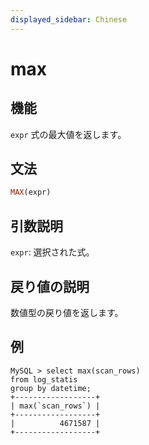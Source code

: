 ```yaml
---
displayed_sidebar: Chinese
---
```


# max

## 機能

`expr` 式の最大値を返します。

## 文法

```Haskell
MAX(expr)
```

## 引数説明

`expr`: 選択された式。

## 戻り値の説明

数値型の戻り値を返します。

## 例

```plain text
MySQL > select max(scan_rows)
from log_statis
group by datetime;
+------------------+
| max(`scan_rows`) |
+------------------+
|          4671587 |
+------------------+
```
